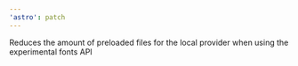```yaml
---
'astro': patch
---
```


Reduces the amount of preloaded files for the local provider when using the experimental fonts API
